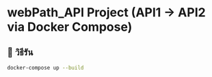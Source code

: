 # webPath_API Project (API1 -> API2 via Docker Compose)

## 🔧 วิธีรัน

```bash
docker-compose up --build
